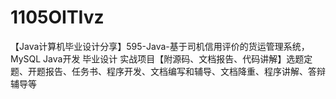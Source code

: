 # 1105OITIvz
【Java计算机毕业设计分享】595-Java-基于司机信用评价的货运管理系统，MySQL Java开发 毕业设计 实战项目【附源码、文档报告、代码讲解】选题定题、开题报告、任务书、程序开发、文档编写和辅导、文档降重、程序讲解、答辩辅导等
